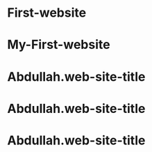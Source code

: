 # First-website
# My-First-website
# Abdullah.web-site-title
# Abdullah.web-site-title
# Abdullah.web-site-title
